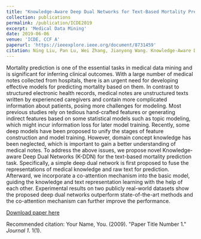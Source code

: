 ```yaml
---
title: "Knowledge-Aware Deep Dual Networks for Text-Based Mortality Prediction"
collection: publications
permalink: /publication/ICDE2019
excerpt: 'Medical Data Mining'
date: 2019-06-06
venue: 'ICDE, CCF A'
paperurl: 'https://ieeexplore.ieee.org/document/8731459'
citation: Ning Liu, Pan Lu, Wei Zhang, Jianyong Wang. Knowledge-Aware Deep Dual Networks for Text-Based Mortality Prediction, 2019 IEEE 35th International Conference on Data Engineering (ICDE), 2019, pp. 1406-1417, doi: 10.1109/ICDE.2019.00127.'
---
```


Mortality prediction is one of the essential tasks in medical data mining and is significant for inferring clinical outcomes. With a large number of medical notes collected from hospitals, there is an urgent need for developing effective models for predicting mortality based on them. In contrast to structured electronic health records, medical notes are unstructured texts written by experienced caregivers and contain more complicated information about patients, posing more challenges for modeling. Most previous studies rely on tedious hand-crafted features or generating indirect features based on some statistical models such as topic modeling, which might incur information loss for later model training. Recently, some deep models have been proposed to unify the stages of feature construction and model training. However, domain concept knowledge has been neglected, which is important to gain a better understanding of medical notes. To address the above issues, we propose novel Knowledge-aware Deep Dual Networks (K-DDN) for the text-based mortality prediction task. Specifically, a simple deep dual network is first proposed to fuse the representations of medical knowledge and raw text for prediction. Afterward, we incorporate a co-attention mechanism into the basic model, guiding the knowledge and text representation learning with the help of each other. Experimental results on two publicly real-world datasets show the proposed deep dual networks outperform state-of-the-art methods and the co-attention mechanism can further improve the performance. 

[Download paper here](https://ieeexplore.ieee.org/document/8731459)

Recommended citation: Your Name, You. (2009). "Paper Title Number 1." <i>Journal 1</i>. 1(1).
